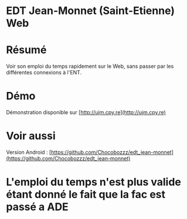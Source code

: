 EDT Jean-Monnet (Saint-Etienne) Web
===

# Résumé
Voir son emploi du temps rapidement sur le Web, sans passer par les différentes connexions à l'ENT.

# Démo
Démonstration disponible sur [http://ujm.cpy.re](http://ujm.cpy.re)

# Voir aussi
Version Android : [https://github.com/Chocobozzz/edt_jean-monnet](https://github.com/Chocobozzz/edt_jean-monnet)

# L'emploi du temps n'est plus valide étant donné le fait que la fac est passé a ADE
